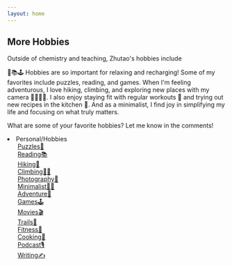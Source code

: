 ```yaml
---
layout: home
---
```


## More Hobbies

Outside of chemistry and teaching, Zhutao's hobbies include

🧩📚🕹️ Hobbies are so important for relaxing and recharging! Some of my favorites include puzzles, reading, and games. When I'm feeling adventurous, I love hiking, climbing, and exploring new places with my camera 🌄🧗‍♂️📸. I also enjoy staying fit with regular workouts 💪 and trying out new recipes in the kitchen 🍳. And as a minimalist, I find joy in simplifying my life and focusing on what truly matters. 

What are some of your favorite hobbies? Let me know in the comments!


<li>Personal/Hobbies
<ul>
    <li><a href="/s/hobbies-puzzles">Puzzles🧩</a></li>
    <li><a href="/s/hobbies-reading">Reading📚</a></li>
    <li><a href="/s/hobbies-hiking">Hiking🌄</a></li>
    <li><a href="/s/hobbies-climbing">Climbing🧗‍♂️</a></li>
    <li><a href="/s/hobbies-photography">Photography📸</a></li>
    <li><a href="/s/hobbies-minimalist">Minimalist🚶‍♂️</a></li>
    <li><a href="/s/hobbies-adventure">Adventure🌄</a></li>
    <li><a href="/s/hobbies-games">Games🕹️</a></li>
    <li><a href="/s/hobbies-movies">Movies🎬</a></li>
    <li><a href="/s/hobbies-trails">Trails🍁</a></li>
    <li><a href="/s/hobbies-fitness">Fitness💪</a></li>
    <li><a href="/s/hobbies-cooking">Cooking🍳</a></li>
    <li><a href="/s/hobbies-podcast">Podcast🎙️</a></li>
    <li><a href="/s/hobbies-writing">Writing✍️</a></li>
</ul>
</li>

<style>
    /* To create a hyperlink in HTML without an underline 
    a {
      text-decoration: none;
      color: blue;
    }*/
    /* Remove bullets from the outer list */
    ul {
      list-style-type: none;
    }
    
    /* Remove bullets none, Add bullets to the nested list circle */
    ul ul {
      list-style-type: none;
    }
    
    /* Indent the nested list */
    ul ul {
      margin-left: 20px;
    }
  </style>
  
